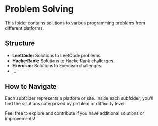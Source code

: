 # Problem Solving

This folder contains solutions to various programming problems from different platforms.

## Structure

- **LeetCode:** Solutions to LeetCode problems.
- **HackerRank:** Solutions to HackerRank challenges.
- **Exercism:** Solutions to Exercism challenges.
- ...

## How to Navigate

Each subfolder represents a platform or site. Inside each subfolder, you'll find the solutions categorized by problem or difficulty level.

Feel free to explore and contribute if you have additional solutions or improvements!


